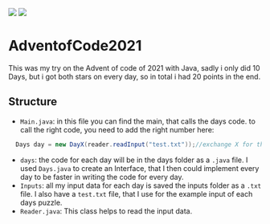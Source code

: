 ![](https://img.shields.io/badge/stars%20⭐-20-yellow)
![](https://img.shields.io/badge/days%20completed%20📅-10-blue)

# AdventofCode2021

This was my try on the Advent of code of 2021 with Java, sadly i only did 10 Days, but i got both stars on every day, so in total i had 20 points in the end.

## Structure
- `Main.java`: in this file you can find the main, that calls the days code. to call the right code, you need to add the right number here:
```java
  Days day = new DayX(reader.readInput("test.txt"));//exchange X for the number of the day
```
- `days`: the code for each day will be in the days folder as a `.java` file. I used `Days.java` to create an Interface, that I then could implement every day to be faster in writing the code for every day.
- `Inputs`: all my input data for each day is saved the inputs folder as a `.txt` file. I also have a `test.txt` file, that I use for the example input of each days puzzle.
- `Reader.java`: This class helps to read the input data.
